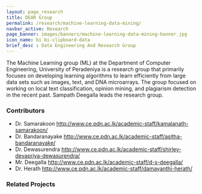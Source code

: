 ```yaml
---
layout: page_research
title: DEAR Group
permalink: /research/machine-learning-data-mining/
navbar_active: Research
page_banner: images/banners/machine-learning-data-mining-banner.jpg
icon_name: bi bi-clipboard-data
brief_desc : Data Engineering And Research Group
---
```


The Machine Learning group (ML) at the Department of Computer Engineering, University of Peradeniya is a research group that primarily focuses on developing learning algorithms to learn efficiently from large data sets such as images, text, and DNA microarrays. The group focused on working on local text classification, opinion mining, and plagiarism detection in the recent past. Sampath Deegalla leads the research group.

### Contributors

- Dr. Samarakoon http://www.ce.pdn.ac.lk/academic-staff/kamalanath-samarakoon/
- Dr. Bandaranayake http://www.ce.pdn.ac.lk/academic-staff/asitha-bandaranayake/
- Dr. Dewasurendra http://www.ce.pdn.ac.lk/academic-staff/shirley-devapriya-dewasurendra/
- Mr. Deegalla http://www.ce.pdn.ac.lk/academic-staff/d-s-deegalla/
- Dr. Herath http://www.ce.pdn.ac.lk/academic-staff/damayanthi-herath/

### Related Projects
